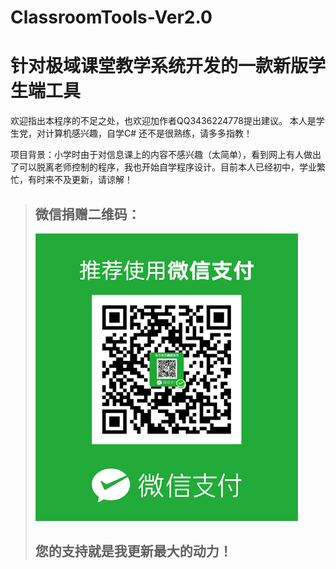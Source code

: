 # ClassroomTools-Ver2.0
# 针对极域课堂教学系统开发的一款新版学生端工具
  欢迎指出本程序的不足之处，也欢迎加作者QQ3436224778提出建议。
  本人是学生党，对计算机感兴趣，自学C# 还不是很熟练，请多多指教！

项目背景：小学时由于对信息课上的内容不感兴趣（太简单），看到网上有人做出了可以脱离老师控制的程序，我也开始自学程序设计。目前本人已经初中，学业繁忙，有时来不及更新，请谅解！

  
  
   >##  微信捐赠二维码：
   > ![image](https://github.com/Cawin2233/ClassroomTools-Ver2.0/blob/master/%E8%87%AA%E8%BF%B0%E5%9B%BE%E7%89%87/%E5%BE%AE%E4%BF%A1%E6%94%AF%E4%BB%98%E4%BA%8C%E7%BB%B4%E7%A0%81.png)
   >## 您的支持就是我更新最大的动力！
  

